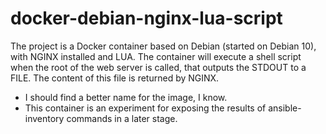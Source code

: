 # docker-debian-nginx-lua-script
The project is a Docker container based on Debian (started on Debian 10), with NGINX installed and LUA.  The container will execute a shell script when the root of the web server is called, that outputs the STDOUT to a FILE.  The content of this file is returned by NGINX.  

- I should find a better name for the image, I know. 
- This container is an experiment for exposing the results of ansible-inventory commands in a later stage.
